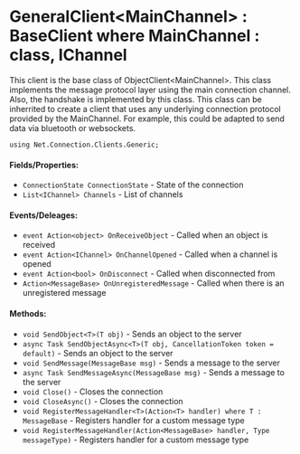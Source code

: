 # GeneralClient\<MainChannel\> : BaseClient where MainChannel : class, IChannel

This client is the base class of ObjectClient\<MainChannel\>. This class implements the message protocol layer using the main connection channel. Also, the handshake is implemented by this class. This class can be inherrited to create a client that uses any underlying connection protocol provided by the MainChannel. For example, this could be adapted to send data via bluetooth or websockets.

`using Net.Connection.Clients.Generic;`

#### Fields/Properties:
- `ConnectionState ConnectionState` - State of the connection
- `List<IChannel> Channels` - List of channels

#### Events/Deleages:
- `event Action<object> OnReceiveObject` - Called when an object is received
- `event Action<IChannel> OnChannelOpened` - Called when a channel is opened
- `event Action<bool> OnDisconnect` - Called when disconnected from
- `Action<MessageBase> OnUnregisteredMessage` - Called when there is an unregistered message

#### Methods:
- `void SendObject<T>(T obj)` - Sends an object to the server
- `async Task SendObjectAsync<T>(T obj, CancellationToken token = default)` - Sends an object to the server
- `void SendMessage(MessageBase msg)` - Sends a message to the server
- `async Task SendMessageAsync(MessageBase msg)` - Sends a message to the server
- `void Close()` - Closes the connection
- `void CloseAsync()` - Closes the connection
- `void RegisterMessageHandler<T>(Action<T> handler) where T : MessageBase` - Registers handler for a custom message type
- `void RegisterMessageHandler(Action<MessageBase> handler, Type messageType)` - Registers handler for a custom message type
